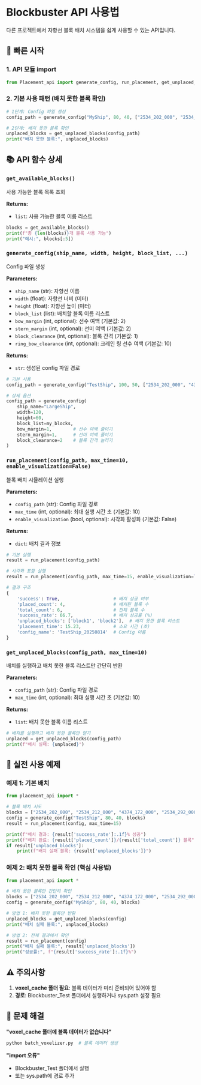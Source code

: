 # Blockbuster API 사용법

다른 프로젝트에서 자항선 블록 배치 시스템을 쉽게 사용할 수 있는 API입니다.

## 🚀 빠른 시작

### 1. API 모듈 import
```python
from Placement_api import generate_config, run_placement, get_unplaced_blocks, get_available_blocks
```

### 2. 기본 사용 패턴 (배치 못한 블록 확인)
```python
# 1단계: Config 파일 생성
config_path = generate_config("MyShip", 80, 40, ["2534_202_000", "2534_212_000"])

# 2단계: 배치 못한 블록 확인
unplaced_blocks = get_unplaced_blocks(config_path)
print("배치 못한 블록:", unplaced_blocks)
```

## 📚 API 함수 상세

### `get_available_blocks()`
사용 가능한 블록 목록 조회

**Returns:**
- `list`: 사용 가능한 블록 이름 리스트

```python
blocks = get_available_blocks()
print(f"총 {len(blocks)}개 블록 사용 가능")
print("예시:", blocks[:5])
```

### `generate_config(ship_name, width, height, block_list, ...)`
Config 파일 생성

**Parameters:**
- `ship_name` (str): 자항선 이름
- `width` (float): 자항선 너비 (미터)
- `height` (float): 자항선 높이 (미터)
- `block_list` (list): 배치할 블록 이름 리스트
- `bow_margin` (int, optional): 선수 여백 (기본값: 2)
- `stern_margin` (int, optional): 선미 여백 (기본값: 2)
- `block_clearance` (int, optional): 블록 간격 (기본값: 1)
- `ring_bow_clearance` (int, optional): 크레인 링 선수 여백 (기본값: 10)

**Returns:**
- `str`: 생성된 config 파일 경로

```python
# 기본 사용
config_path = generate_config("TestShip", 100, 50, ["2534_202_000", "4374_172_000"])

# 상세 옵션
config_path = generate_config(
    ship_name="LargeShip",
    width=120,
    height=60,
    block_list=my_blocks,
    bow_margin=1,        # 선수 여백 줄이기
    stern_margin=1,      # 선미 여백 줄이기
    block_clearance=2    # 블록 간격 늘리기
)
```

### `run_placement(config_path, max_time=10, enable_visualization=False)`
블록 배치 시뮬레이션 실행

**Parameters:**
- `config_path` (str): Config 파일 경로
- `max_time` (int, optional): 최대 실행 시간 초 (기본값: 10)
- `enable_visualization` (bool, optional): 시각화 활성화 (기본값: False)

**Returns:**
- `dict`: 배치 결과 정보

```python
# 기본 실행
result = run_placement(config_path)

# 시각화 포함 실행  
result = run_placement(config_path, max_time=15, enable_visualization=True)

# 결과 구조
{
    'success': True,                    # 배치 성공 여부
    'placed_count': 4,                  # 배치된 블록 수
    'total_count': 6,                   # 전체 블록 수
    'success_rate': 66.7,               # 배치 성공률 (%)
    'unplaced_blocks': ['block1', 'block2'],  # 배치 못한 블록 리스트
    'placement_time': 15.23,            # 소요 시간 (초)
    'config_name': 'TestShip_20250814'  # Config 이름
}
```

### `get_unplaced_blocks(config_path, max_time=10)`
배치를 실행하고 배치 못한 블록 리스트만 간단히 반환

**Parameters:**
- `config_path` (str): Config 파일 경로  
- `max_time` (int, optional): 최대 실행 시간 초 (기본값: 10)

**Returns:**
- `list`: 배치 못한 블록 이름 리스트

```python
# 배치를 실행하고 배치 못한 블록만 얻기
unplaced = get_unplaced_blocks(config_path)
print(f"배치 실패: {unplaced}")
```

## 🔄 실전 사용 예제

### 예제 1: 기본 배치
```python
from placement_api import *

# 블록 배치 시도
blocks = ["2534_202_000", "2534_212_000", "4374_172_000", "2534_292_000"]
config = generate_config("TestShip", 80, 40, blocks)
result = run_placement(config, max_time=15)

print(f"배치 결과: {result['success_rate']:.1f}% 성공")
print(f"배치 완료: {result['placed_count']}/{result['total_count']} 블록")
if result['unplaced_blocks']:
    print(f"배치 실패 블록: {result['unplaced_blocks']}")
```

### 예제 2: 배치 못한 블록 확인 (핵심 사용법)
```python
from placement_api import *

# 배치 못한 블록만 간단히 확인
blocks = ["2534_202_000", "2534_212_000", "4374_172_000", "2534_292_000"]
config = generate_config("MyShip", 80, 40, blocks)

# 방법 1: 배치 못한 블록만 반환
unplaced_blocks = get_unplaced_blocks(config)
print("배치 실패 블록:", unplaced_blocks)

# 방법 2: 전체 결과에서 확인
result = run_placement(config)
print("배치 실패 블록:", result['unplaced_blocks'])
print("성공률:", f"{result['success_rate']:.1f}%")
```


## ⚠️ 주의사항

1. **voxel_cache 폴더 필요**: 블록 데이터가 미리 준비되어 있어야 함
2. **경로**: Blockbuster_Test 폴더에서 실행하거나 sys.path 설정 필요

## 🔧 문제 해결

**"voxel_cache 폴더에 블록 데이터가 없습니다"**
```bash
python batch_voxelizer.py  # 블록 데이터 생성
```

**"import 오류"**
- Blockbuster_Test 폴더에서 실행
- 또는 sys.path에 경로 추가
